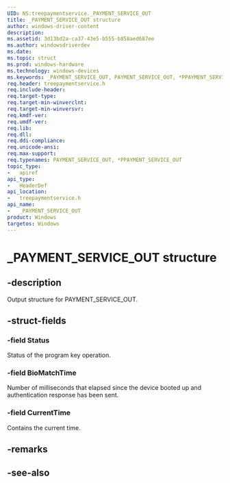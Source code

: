```yaml
---
UID: NS:treepaymentservice._PAYMENT_SERVICE_OUT
title: _PAYMENT_SERVICE_OUT structure
author: windows-driver-content
description: 
ms.assetid: 3d13bd2a-ca37-43e5-b555-b858aed687ee
ms.author: windowsdriverdev
ms.date: 
ms.topic: struct
ms.prod: windows-hardware
ms.technology: windows-devices
ms.keywords: _PAYMENT_SERVICE_OUT, PAYMENT_SERVICE_OUT, *PPAYMENT_SERVICE_OUT, 
req.header: treepaymentservice.h
req.include-header:
req.target-type:
req.target-min-winverclnt:
req.target-min-winversvr:
req.kmdf-ver:
req.umdf-ver:
req.lib:
req.dll:
req.ddi-compliance:
req.unicode-ansi:
req.max-support:
req.typenames: PAYMENT_SERVICE_OUT, *PPAYMENT_SERVICE_OUT
topic_type: 
-	apiref
api_type: 
-	HeaderDef
api_location: 
-	treepaymentservice.h
api_name: 
-	_PAYMENT_SERVICE_OUT
product: Windows
targetos: Windows
---
```


# _PAYMENT_SERVICE_OUT structure

## -description

Output structure for PAYMENT_SERVICE_OUT.

## -struct-fields

### -field Status

Status of the program key operation.
 
### -field BioMatchTime

Number of milliseconds that elapsed since the device booted up and authentication response has been sent.
 
### -field CurrentTime

Contains the current time.
 

## -remarks

## -see-also